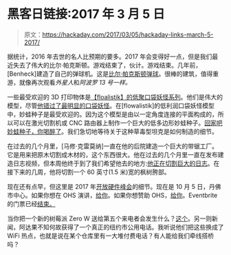 # 黑客日链接:2017 年 3 月 5 日

> 原文：<https://hackaday.com/2017/03/05/hackaday-links-march-5-2017/>

据统计，2016 年去世的名人比预期的要多。2017 年会变得好一点，但是我们最近失去了伟大的比尔·帕克斯顿。游戏结束了，伙计。游戏结束。几年前，[Benheck]建造了自己的弹球机。这是[比尔·帕克斯顿弹球](https://www.benheck.com/bill-paxton-pinball/)。很棒的建筑，值得重游，就像再次观看*外星人*和*阿波罗 13 号一样。*

一些最受欢迎的 3D 打印物体是[【floalistik】的低聚口袋妖怪系列](http://www.flowalistik.com/low-poly-pokemon/)。他们是伟大的模型，尽管[他错过了最明显的口袋妖怪](https://hackaday.io/project/4032-the-original-low-poly-pokemon)。在[flowalistik]的低利润口袋妖怪模型中，妙蛙种子是最受欢迎的。因为这个模型是由以一定角度连接的平面构成的，所以可以在激光切割机或 CNC 路由器上制作一个巨大的低多边形妙蛙种子。[回家吧妙蛙种子，你喝醉了](https://www.youtube.com/watch?v=OPFQzQxvWZ4&feature=youtu.be)。我们急切地等待关于这种草毒型坦克是如何制造的细节。

在过去的几个月里，[马修·克雷莫纳]一直在他的后院建造一个巨大的带锯工厂。它是用来把原木切割成木材的，这个东西很大。他在过去的几个月里一直在发布建造日志视频，但本周他终于到了我们希望他去的地方:[他正在切割巨大的日志](https://www.youtube.com/watch?v=vMAZUYIP0Os)。在接下来的几周，他将切割一个 60 英寸(1.5 米)宽的枫树胯部。

现在还有点早，但这里是 2017 年[开放硬件峰会](http://2017.oshwa.org/)的细节。现在是 10 月 5 日，丹佛市中心。如果你想在 OHS 演讲，[给你](http://2017.oshwa.org/speak/)。如果你想赞助 OHS，[给你](http://2017.oshwa.org/sponsor/)。Eventbrite 的门票已经[结束。](https://www.eventbrite.com/e/2017-open-source-hardware-summit-tickets-32180680281)

当你把一个新的树莓派 Zero W 送给第五个来电者会发生什么？[这个](https://www.youtube.com/watch?v=9OMroesCG04)。另一则新闻，阿达果不知何故获得了一个真正的纽约市公用电话。我听说他们把这些换成了 WiFi 热点，也就是说在某个仓库里有一大堆付费电话？有人能给我们牵线搭桥吗？